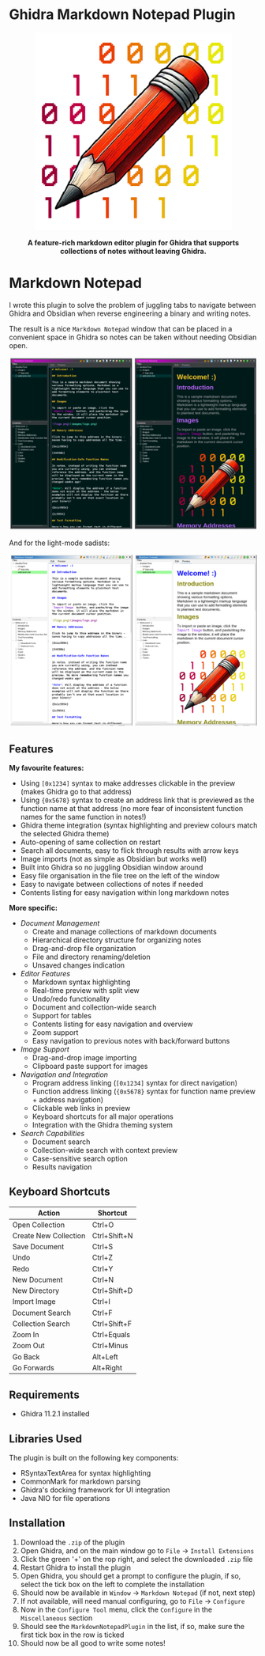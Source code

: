 # Ghidra Markdown Notepad Plugin

<p align="center">

  <img src="readme_images/big_logo.png" width="400">

</p>

<div align="center">

**A feature-rich markdown editor plugin for Ghidra that supports collections of notes without leaving Ghidra.**

</div>

# Markdown Notepad

I wrote this plugin to solve the problem of juggling tabs to navigate between Ghidra and Obsidian when reverse engineering a binary and writing notes.

The result is a nice `Markdown Notepad` window that can be placed in a convenient space in Ghidra so notes can be taken without needing Obsidian open.

![crayon.png](/readme_images/vaporwave_both.png)

And for the light-mode sadists:

![crayon.png](/readme_images/light_both.png)

## Features

**My favourite features:**

- Using `[0x1234]` syntax to make addresses clickable in the preview (makes Ghidra go to that address)
- Using `{0x5678}` syntax to create an address link that is previewed as the function name at that address (no more fear of inconsistent function names for the same function in notes!)
- Ghidra theme integration (syntax highlighting and preview colours match the selected Ghidra theme)
- Auto-opening of same collection on restart
- Search all documents, easy to flick through results with arrow keys
- Image imports (not as simple as Obsidian but works well)
- Built into Ghidra so no juggling Obsidian window around
- Easy file organisation in the file tree on the left of the window
- Easy to navigate between collections of notes if needed
- Contents listing for easy navigation within long markdown notes

**More specific:**

- *Document Management*
    - Create and manage collections of markdown documents
    - Hierarchical directory structure for organizing notes
    - Drag-and-drop file organization
    - File and directory renaming/deletion
    - Unsaved changes indication
- *Editor Features*
    - Markdown syntax highlighting
    - Real-time preview with split view
    - Undo/redo functionality
    - Document and collection-wide search
    - Support for tables
    - Contents listing for easy navigation and overview
    - Zoom support
    - Easy navigation to previous notes with back/forward buttons
- *Image Support*
    - Drag-and-drop image importing
    - Clipboard paste support for images
- *Navigation and Integration*
    - Program address linking (`[0x1234]` syntax for direct navigation)
    - Function address linking (`{0x5678}` syntax for function name preview + address navigation)
    - Clickable web links in preview
    - Keyboard shortcuts for all major operations
    - Integration with the Ghidra theming system
- *Search Capabilities*
    - Document search
    - Collection-wide search with context preview
    - Case-sensitive search option
    - Results navigation

## Keyboard Shortcuts

| Action | Shortcut |
|--------|----------|
| Open Collection | Ctrl+O |
| Create New Collection | Ctrl+Shift+N |
| Save Document | Ctrl+S |
| Undo | Ctrl+Z |
| Redo | Ctrl+Y |
| New Document | Ctrl+N |
| New Directory | Ctrl+Shift+D |
| Import Image | Ctrl+I |
| Document Search | Ctrl+F |
| Collection Search | Ctrl+Shift+F |
| Zoom In | Ctrl+Equals |
| Zoom Out | Ctrl+Minus |
| Go Back | Alt+Left |
| Go Forwards | Alt+Right |

## Requirements

- Ghidra 11.2.1 installed

## Libraries Used

The plugin is built on the following key components:
- RSyntaxTextArea for syntax highlighting
- CommonMark for markdown parsing
- Ghidra's docking framework for UI integration
- Java NIO for file operations

## Installation

1. Download the `.zip` of the plugin
2. Open Ghidra, and on the main window go to `File` -> `Install Extensions`
3. Click the green '+' on the rop right, and select the downloaded `.zip` file
4. Restart Ghidra to install the plugin
5. Open Ghidra, you should get a prompt to configure the plugin, if so, select the tick box on the left to complete the installation
6. Should now be available in `Window` -> `Markdown Notepad` (if not, next step)
7. If not available, will need manual configuring, go to `File` -> `Configure`
8. Now in the `Configure Tool` menu, click the `Configure` in the `Miscellaneous` section
9. Should see the `MarkdownNotepadPlugin` in the list, if so, make sure the first tick box in the row is ticked
10. Should now be all good to write some notes!

